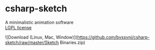 csharp-sketch
=============

A minimalistic animation software  
[LGPL license](http://www.gnu.org/licenses/lgpl-3.0.txt)  

![Download (Linux, Mac, Window)](https://github.com/bvssvni/csharp-sketch/raw/master/Sketch Binaries.zip)

